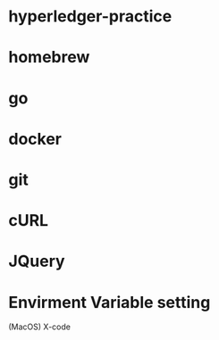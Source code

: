 # hyperledger-practice

# homebrew

# go

# docker

# git

# cURL

# JQuery

# Envirment Variable setting

(MacOS) X-code

